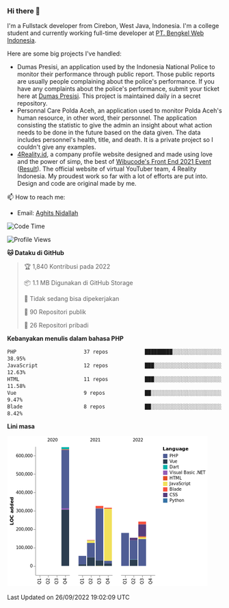 ### Hi there 👋
I'm a Fullstack developer from Cirebon, West Java, Indonesia. I'm a college student and currently working full-time developer at [PT. Bengkel Web Indonesia](https://github.com/PT-Bengkel-Web-Indonesia).

Here are some big projects I've handled:
- Dumas Presisi, an application used by the Indonesia National Police to monitor their performance through public report. Those public reports are usually people complaining about the police's performance. If you have any complaints about the police's performance, submit your ticket here at [Dumas Presisi](https://dumaspresisi.polri.go.id/dumaspro). This project is maintained daily in a secret repository.
- Personnal Care Polda Aceh, an application used to monitor Polda Aceh's human resource, in other word, their personnel. The application consisting the statistic to give the admin an insight about what action needs to be done in the future based on the data given. The data includes personnel's health, title, and death. It is a private project so I couldn't give any examples.
- [4Reality.id](https://4reality.id), a company profile website designed and made using love and the power of simp, the best of [Wibucode's Front End 2021 Event](https://github.com/wibucode02/submision-event-frontend-2021) ([Result](https://github.com/wibucode02/top-5-pemenang-event-front-end-wibucode-2021)). The official website of virtual YouTuber team, 4 Reality Indonesia. My proudest work so far with a lot of efforts are put into. Design and code are original made by me.

📫 How to reach me:
- Email: [Aghits Nidallah](mailto:yourlovelydev@gmail.com)

<!--START_SECTION:waka-->
![Code Time](http://img.shields.io/badge/Code%20Time-1%2C709%20hrs%2016%20mins-blue)

![Profile Views](http://img.shields.io/badge/Profil%20dilihat-2-blue)

**🐱 Dataku di GitHub** 

> 🏆 1,840 Kontribusi pada 2022
 > 
> 📦 1.1 MB Digunakan di GitHub Storage 
 > 
> 🚫 Tidak sedang bisa dipekerjakan
 > 
> 📜 90 Repositori publik 
 > 
> 🔑 26 Repositori pribadi  
 > 
**Kebanyakan menulis dalam bahasa PHP** 

```text
PHP                      37 repos            █████████░░░░░░░░░░░░░░░░   38.95% 
JavaScript               12 repos            ███░░░░░░░░░░░░░░░░░░░░░░   12.63% 
HTML                     11 repos            ███░░░░░░░░░░░░░░░░░░░░░░   11.58% 
Vue                      9 repos             ██░░░░░░░░░░░░░░░░░░░░░░░   9.47% 
Blade                    8 repos             ██░░░░░░░░░░░░░░░░░░░░░░░   8.42%

```


**Lini masa**

![Chart not found](https://raw.githubusercontent.com/NikarashiHatsu/NikarashiHatsu/master/charts/bar_graph.png) 


 Last Updated on 26/09/2022 19:02:09 UTC
<!--END_SECTION:waka-->

